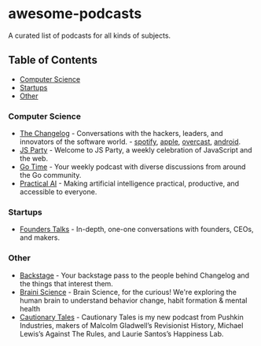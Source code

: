 # awesome-podcasts

A curated list of podcasts for all kinds of subjects.


## Table of Contents

- [Computer Science](#computer-science)
- [Startups](#startups)
- [Other](#other)


### Computer Science

- [The Changelog](https://changelog.com/podcast) - Conversations with the hackers, leaders, and innovators of the software world. - [spotify](https://open.spotify.com/show/5bBki72YeKSLUqyD94qsuJ), [apple](https://podcasts.apple.com/us/podcast/the-changelog/id341623264), [overcast](https://overcast.fm/itunes341623264/the-changelog), [android](https://www.subscribeonandroid.com/changelog.com/podcast/feed).
- [JS Party](https://changelog.com/jsparty) - Welcome to JS Party, a weekly celebration of JavaScript and the web.
- [Go Time](https://changelog.com/gotime) - Your weekly podcast with diverse discussions from around the Go community.
- [Practical AI](https://changelog.com/practicalai) - Making artificial intelligence practical, productive, and accessible to everyone.


### Startups

- [Founders Talks](https://changelog.com/founderstalk) - In-depth, one-one conversations with founders, CEOs, and makers.


### Other

- [Backstage](https://changelog.com/backstage) - Your backstage pass to the people behind Changelog and the things that interest them.
- [Braini Science](https://changelog.com/brainscience) - Brain Science, for the curious! We're exploring the human brain to understand behavior change, habit formation & mental health
- [Cautionary Tales](https://timharford.com/etc/more-or-less/) - Cautionary Tales is my new podcast from Pushkin Industries, makers of Malcolm Gladwell’s Revisionist History, Michael Lewis’s Against The Rules, and Laurie Santos’s Happiness Lab.
